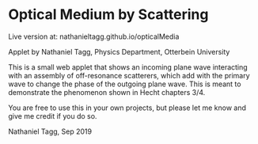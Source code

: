 Optical Medium by Scattering
====================

Live version at:
nathanieltagg.github.io/opticalMedia

Applet by Nathaniel Tagg, Physics Department, Otterbein University

This is a small web applet that shows an incoming plane wave interacting with an assembly of off-resonance scatterers, which add with the primary wave to change the phase of the outgoing plane wave.  This is meant to demonstrate the phenomenon shown in Hecht chapters 3/4.

You are free to use this in your own projects, but please let me know and give me credit if you do so.


Nathaniel Tagg, Sep 2019


